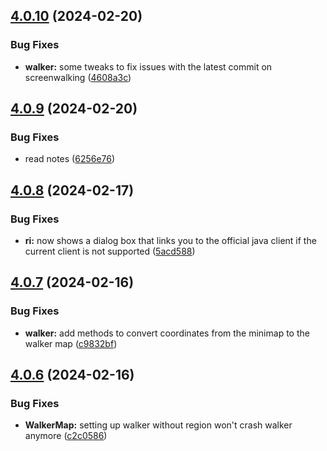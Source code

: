 ## [4.0.10](https://github.com/Torwent/SRL-T/compare/v4.0.9...v4.0.10) (2024-02-20)


### Bug Fixes

* **walker:** some tweaks to fix issues with the latest commit on screenwalking ([4608a3c](https://github.com/Torwent/SRL-T/commit/4608a3cd116d8c3dca70e6d083d2239fb9468e77))



## [4.0.9](https://github.com/Torwent/SRL-T/compare/v4.0.8...v4.0.9) (2024-02-20)


### Bug Fixes

* read notes ([6256e76](https://github.com/Torwent/SRL-T/commit/6256e7691dcb8e670bcef259ce2c05c41e994f2a))



## [4.0.8](https://github.com/Torwent/SRL-T/compare/v4.0.7...v4.0.8) (2024-02-17)


### Bug Fixes

* **ri:** now shows a dialog box that links you to the official java client if the current client is not supported ([5acd588](https://github.com/Torwent/SRL-T/commit/5acd5886b317fefc4ba45aa6a2ee7ea10d50d81e))



## [4.0.7](https://github.com/Torwent/SRL-T/compare/v4.0.6...v4.0.7) (2024-02-16)


### Bug Fixes

* **walker:** add methods to convert coordinates from the minimap to the walker map ([c9832bf](https://github.com/Torwent/SRL-T/commit/c9832bf0fa51634c90ca627335ec8f26e2985bd0))



## [4.0.6](https://github.com/Torwent/SRL-T/compare/v4.0.5...v4.0.6) (2024-02-16)


### Bug Fixes

* **WalkerMap:** setting up walker without region won't crash walker anymore ([c2c0586](https://github.com/Torwent/SRL-T/commit/c2c0586ae364d383cfd016c5595f38c5e00ac03b))



